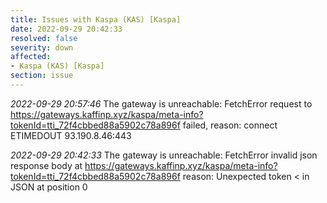 ```yaml
---
title: Issues with Kaspa (KAS) [Kaspa]
date: 2022-09-29 20:42:33
resolved: false
severity: down
affected:
- Kaspa (KAS) [Kaspa]
section: issue
---
```


*2022-09-29 20:57:46* The gateway is unreachable: FetchError request to https://gateways.kaffinp.xyz/kaspa/meta-info?tokenId=tti_72f4cbbed88a5902c78a896f failed, reason: connect ETIMEDOUT 93.190.8.46:443

*2022-09-29 20:42:33* The gateway is unreachable: FetchError invalid json response body at https://gateways.kaffinp.xyz/kaspa/meta-info?tokenId=tti_72f4cbbed88a5902c78a896f reason: Unexpected token < in JSON at position 0